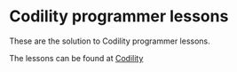 # Codility programmer lessons

These are the solution to Codility programmer lessons.

The lessons can be found at
[Codility](https://codility.com/programmers/lessons/)
